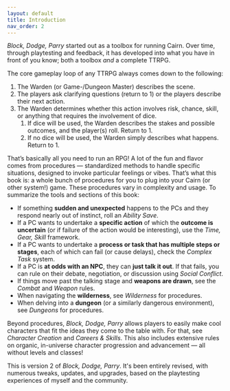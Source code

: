 ```yaml
---
layout: default
title: Introduction
nav_order: 2
---
```


*Block, Dodge, Parry* started out as a toolbox for running Cairn. Over time, through playtesting and feedback, it has developed into what you have in front of you know; both a toolbox *and* a complete TTRPG.

The core gameplay loop of any TTRPG always comes down to the following:

1. The Warden (or Game-/Dungeon Master) describes the scene.
2. The players ask clarifying questions (return to 1) or the players describe their next action.
3. The Warden determines whether this action involves risk, chance, skill, or anything that requires the involvement of dice. 
   1. If dice will be used, the Warden describes the stakes and possible outcomes, and the player(s) roll. Return to 1. 
   2. If no dice will be used, the Warden simply describes what happens. Return to 1.

That’s basically all you need to run an RPG! A lot of the fun and flavor comes from procedures — standardized methods to handle specific situations, designed to invoke particular feelings or vibes. That’s what this book is: a whole bunch of procedures for you to plug into your Cairn (or other system!) game. These procedures vary in complexity and usage. To summarize the tools and sections of this book:

- If something **sudden and unexpected** happens to the PCs and they respond nearly out of instinct, roll an *Ability Save*.
- If a PC wants to undertake a **specific action** of which the **outcome is uncertain** (or if failure of the action would be interesting), use the *Time, Gear, Skill* framework.
- If a PC wants to undertake a **process or task that has multiple steps or stages**, each of which can fail (or cause delays), check the *Complex Task* system.
- If a PC is **at odds with an NPC**, they can **just talk it out**. If that fails, you can rule on their debate, negotiation, or discussion using *Social Conflict*.
- If things move past the talking stage and **weapons are drawn**, see the *Combat* and *Weapon* rules.
- When navigating the **wilderness**, see *Wilderness* for procedures.
- When delving into a **dungeon** (or a similarly dangerous environment), see *Dungeons* for procedures.

Beyond procedures, *Block, Dodge, Parry* allows players to easily make cool characters that fit the ideas they come to the table with. For that, see *Character Creation* and *Careers & Skills*. This also includes extensive rules on organic, in-universe character progression and advancement — all without levels and classes!

This is version 2 of *Block, Dodge, Parry*. It's been entirely revised, with numerous tweaks, updates, and upgrades, based on the playtesting experiences of myself and the community.
